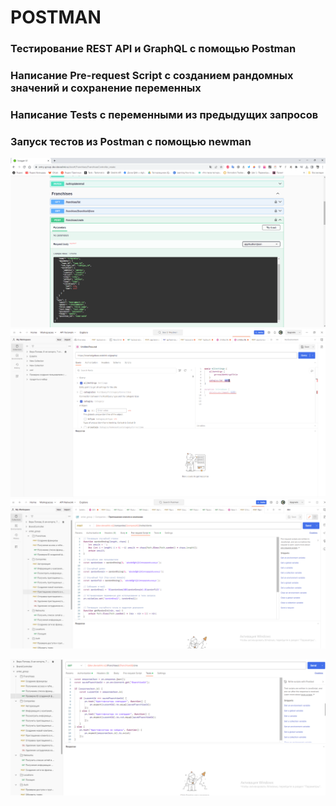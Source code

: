 # POSTMAN
### Тестирование REST API и GraphQL с помощью Postman
### Написание Pre-request Script с созданием рандомных значений и сохранение переменных
### Написание Tests с переменными из предыдущих запросов
### Запуск тестов из Postman с помощью newman
![logo (1)](https://github.com/VeraPoArt/QA_engineer/blob/main/Postman/REST%20API/Swagger%20UI%20-%20Google%20Chrome.png)
![logo (1)](https://github.com/VeraPoArt/QA_engineer/blob/main/Postman/GraphQL/Untitled%20Request%20-%20My%20Workspace.png)
![logo (1)](https://github.com/VeraPoArt/QA_engineer/blob/main/Postman/REST%20API/%D0%9F%D1%80%D0%B8%D0%B3%D0%BB%D0%B0%D1%88%D0%B5%D0%BD%D0%B8%D0%B5%20%D0%BA%D0%BB%D0%B8%D0%B5%D0%BD%D1%82%D0%B0%20%D0%B2%20%D0%BA%D0%BE%D0%BC%D0%BF%D0%B0%D0%BD%D0%B8%D1%8E%20-%20My%20Workspace.png)

![logo (1)](https://github.com/VeraPoArt/QA_engineer/blob/main/Postman/REST%20API/%D0%9F%D1%80%D0%BE%D0%B2%D0%B5%D1%80%D0%BA%D0%B0%20ID%20%D1%81%D0%BE%D0%B7%D0%B4%D0%B0%D0%BD%D0%BD%D0%BE%D0%B9%20%D1%84%D1%80%D0%B0%D0%BD%D1%88%D0%B8%D0%B7%D1%8B%20-%20My%20Workspace%203.png)


